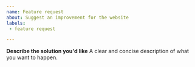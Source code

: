 ```yaml
---
name: Feature request
about: Suggest an improvement for the website
labels:
 - feature request

---
```


**Describe the solution you'd like**
A clear and concise description of what you want to happen.
